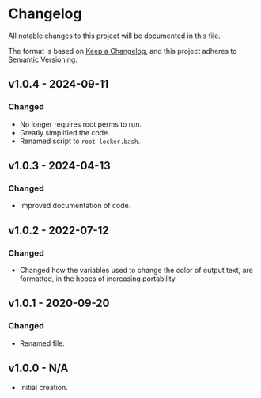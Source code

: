 # Changelog

All notable changes to this project will be documented in this file.

The format is based on [Keep a Changelog](https://keepachangelog.com/en/1.0.0/), and this project adheres to [Semantic Versioning](https://semver.org/spec/v2.0.0.html).

## v1.0.4 - 2024-09-11

### Changed

- No longer requires root perms to run.
- Greatly simplified the code.
- Renamed script to `root-locker.bash`.

## v1.0.3 - 2024-04-13

### Changed

- Improved documentation of code.

## v1.0.2 - 2022-07-12

### Changed

- Changed how the variables used to change the color of output text, are formatted, in the hopes of increasing portability.

## v1.0.1 - 2020-09-20

### Changed

- Renamed file.

## v1.0.0 - N/A

- Initial creation.
